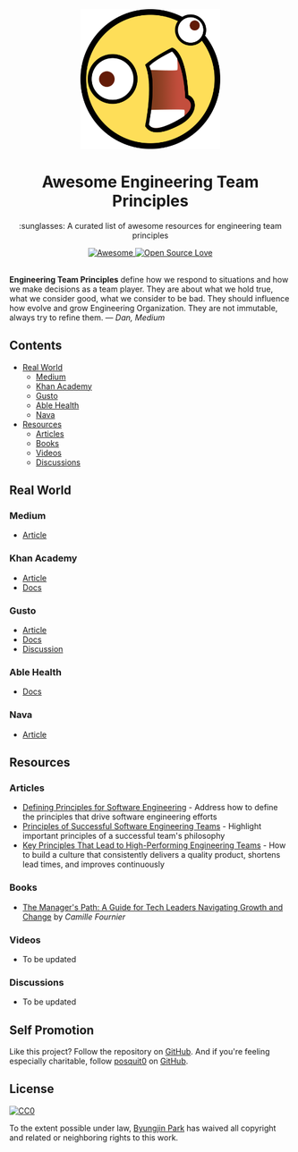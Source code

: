<div align="center">
  <a href="https://github.com/posquit0/awesome-engineering-team-principles" title="Awesome Engineering Team Principles">
    <img width="250" src="media/awesome.png" alt="Awesome Engineering Team Principles">
  </a>
  <br />
  <h1>Awesome Engineering Team Principles</h1>
</div>

<p align="center">
  :sunglasses: A curated list of awesome resources for engineering team principles
</p>

<div align="center">
  <a href="https://awesome.re">
		<img src="https://awesome.re/badge.svg" alt="Awesome">
	</a>
  <a href="https://github.com/ellerbrock/open-source-badge/">
    <img alt="Open Source Love" src="https://badges.frapsoft.com/os/v1/open-source.svg?v=103" />
  </a>
</div>

<br />

**Engineering Team Principles** define how we respond to situations and how we make decisions as a team player. They are about what we hold true, what we consider good, what we consider to be bad. They should influence how evolve and grow Engineering Organization. They are not immutable, always try to refine them. *— Dan, Medium*



## Contents

* [Real World](#real-world)
  * [Medium](#medium)
  * [Khan Academy](#khan-academy)
  * [Gusto](#gusto)
  * [Able Health](#able-health)
  * [Nava](#nava)
* [Resources](#resources)
  * [Articles](#articles)
  * [Books](#books)
  * [Videos](#videos)
  * [Discussions](#discussion)


## Real World

### Medium

- [Article](https://medium.engineering/engineering-values-7143c0db0bd6)

### Khan Academy

- [Article](http://engineering.khanacademy.org/posts/engineering-principles.htm)
- [Docs](https://docs.google.com/document/d/1PW4NYn9pYNam2EuGEsTN9pTgwTfFnT_R9OZLJJICWQU)

### Gusto

- [Article](https://engineering.gusto.com/our-engineering-values-and-principles/)
- [Docs](https://app.gusto.com/static/engineering-principles-and-values.pdf)
- [Discussion](https://news.ycombinator.com/item?id=9721767)

### Able Health

- [Docs](https://github.com/AbleHealth/team/blob/master/engineering/principles-and-practices.md)

### Nava

- [Article](https://blog.navapbc.com/defining-engineering-culture-engineering-principles-558d2b4c5950)


## Resources

### Articles

- [Defining Principles for Software Engineering](https://theplainprogrammer.com/defining-principles-for-software-engineering-e88c069a0446) - Address how to define the principles that drive software engineering efforts
- [Principles of Successful Software Engineering Teams](https://blog.brunomiranda.com/principles-of-successful-software-engineering-teams-41a65bfd56b3) - Highlight important principles of a successful team's philosophy
- [Key Principles That Lead to High-Performing Engineering Teams](https://www.hugeinc.com/articles/key-principles-that-lead-to-high-performing-engineering-teams) - How to build a culture that consistently delivers a quality product, shortens lead times, and improves continuously

### Books

- [The Manager's Path: A Guide for Tech Leaders Navigating Growth and Change](http://shop.oreilly.com/product/0636920056843.do) by *Camille Fournier*

### Videos

- To be updated

### Discussions

- To be updated


## Self Promotion

Like this project? Follow the repository on [GitHub](https://github.com/posquit0/awesome-engineering-team-principles). And if you're feeling especially charitable, follow [posquit0](https://posquit0.com) on [GitHub](https://github.com/posquit0).


## License

[![CC0](http://mirrors.creativecommons.org/presskit/buttons/88x31/svg/cc-zero.svg)](https://creativecommons.org/publicdomain/zero/1.0/)

To the extent possible under law, [Byungjin Park](http://www.posquit0.com) has waived all copyright and related or neighboring rights to this work.

